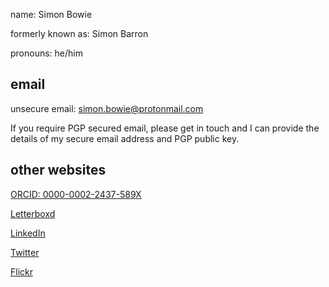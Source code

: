 name: Simon Bowie

formerly known as: Simon Barron

pronouns: he/him

## email

unsecure email: [simon.bowie@protonmail.com](mailto:simon.bowie@protonmail.com)

If you require PGP secured email, please get in touch and I can provide the details of my secure email address and PGP public key.

## other websites

[ORCID: 0000-0002-2437-589X](https://orcid.org/0000-0002-2437-589X)

[Letterboxd](https://letterboxd.com/SimonXIX/)

[LinkedIn](https://www.linkedin.com/in/simonbowie/)

[Twitter](https://twitter.com/SimonXIX)

[Flickr](https://www.flickr.com/photos/simonxix/)
